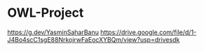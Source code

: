 # OWL-Project
https://g.dev/YasminSaharBanu
https://drive.google.com/file/d/1-J4Bo4scC1sgE88NrkojrwFaEocXYBQm/view?usp=drivesdk
